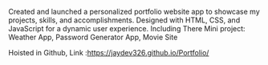  Created and launched a personalized portfolio website app to showcase my projects, skills, and accomplishments. Designed with HTML, CSS, and JavaScript for a dynamic user experience.
 Including There Mini project: Weather App, Password Generator App, Movie Site

 Hoisted in Github, Link :https://jaydev326.github.io/Portfolio/

